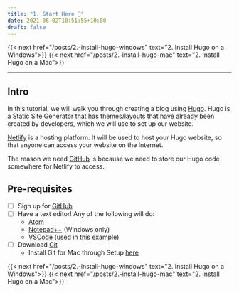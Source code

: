 ```yaml
---
title: "1. Start Here 🎯"
date: 2021-06-02T10:51:55+10:00
draft: false
---
```

{{< next href="/posts/2.-install-hugo-windows" text="2. Install Hugo on a Windows">}}
{{< next href="/posts/2.-install-hugo-mac" text="2. Install Hugo on a Mac">}}

---
## Intro

In this tutorial, we will walk you through creating a blog using [Hugo](https://gohugo.io/). Hugo is a Static Site Generator that has [themes/layouts](https://themes.gohugo.io/) that have already been created by developers, which we will use to set up our website. 

[Netlify](https://www.netlify.com/) is a hosting platform. It will be used to host your Hugo website, so that anyone can access your website on the Internet.

The reason we need [GitHub](https://github.com/) is because we need to store our Hugo code somewhere for Netlify to access.

## Pre-requisites

<!-- You will need to sign up for GitHub and Netlify accounts if you don't have them already and also install Git Bash on your devices. It is also useful to have a text editor, which is useful for viewing the project on. -->

- [ ]  Sign up for [GitHub](https://github.com/)
- [ ]  Have a text editor! Any of the following will do:
    - [Atom](https://atom.io/)
    - [Notepad++](https://notepad-plus-plus.org/downloads/v7.9.5/) (Windows only)
    - [VSCode](https://code.visualstudio.com/) (used in this example)
- [ ]  Download [Git](https://git-scm.com/downloads)
    - Install Git for Mac through Setup [here](/posts/2.-install-hugo-mac)

{{< next href="/posts/2.-install-hugo-windows" text="2. Install Hugo on a Windows">}}
{{< next href="/posts/2.-install-hugo-mac" text="2. Install Hugo on a Mac">}}